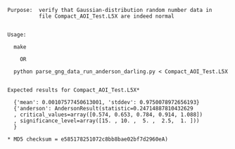    Purpose:  verify that Gaussian-distribution random number data in
              file Compact_AOI_Test.L5X are indeed normal


    Usage:

      make

        OR

      python parse_gng_data_run_anderson_darling.py < Compact_AOI_Test.L5X


    Expected results for Compact_AOI_Test.L5X*

      {'mean': 0.00107577450613001, 'stddev': 0.9750078972656193}
      {'anderson': AndersonResult(statistic=0.24714887810432629
      , critical_values=array([0.574, 0.653, 0.784, 0.914, 1.088])
      , significance_level=array([15. , 10. ,  5. ,  2.5,  1. ]))
      }

    * MD5 checksum = e585178251072c8bb8bae02bf7d2960eA)

